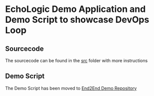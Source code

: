 # EchoLogic Demo Application and Demo Script to showcase DevOps Loop

## Sourcecode

The sourcecode can be found in the [src](src/README.md) folder with more instructions

## Demo Script

The Demo Script has been moved to [End2End Demo Repository](https://github.com/DevOpsAutomationLabs/End2End)
